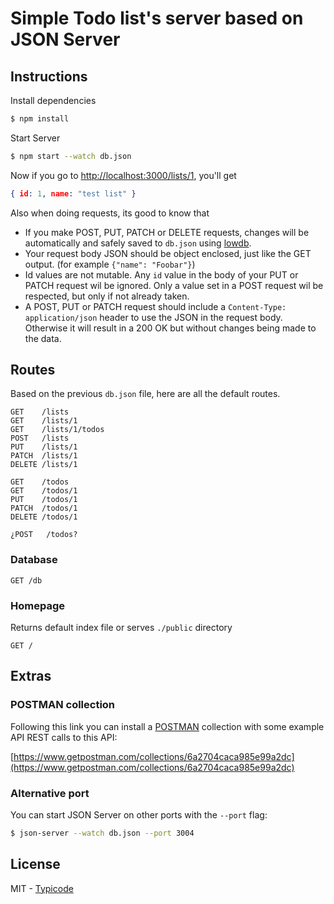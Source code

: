# Simple Todo list's server based on JSON Server


## Instructions

Install dependencies

```bash
$ npm install
```

Start Server

```bash
$ npm start --watch db.json
```

Now if you go to [http://localhost:3000/lists/1](), you'll get

```json
{ id: 1, name: "test list" }
```

Also when doing requests, its good to know that
- If you make POST, PUT, PATCH or DELETE requests, changes will be automatically and safely saved to `db.json` using [lowdb](https://github.com/typicode/lowdb).
- Your request body JSON should be object enclosed, just like the GET output. (for example `{"name": "Foobar"}`)
- Id values are not mutable. Any `id` value in the body of your PUT or PATCH request wil be ignored. Only a value set in a POST request wil be respected, but only if not already taken.
- A POST, PUT or PATCH request should include a `Content-Type: application/json` header to use the JSON in the request body. Otherwise it will result in a 200 OK but without changes being made to the data.


## Routes

Based on the previous `db.json` file, here are all the default routes. 


```
GET    /lists
GET    /lists/1
GET    /lists/1/todos
POST   /lists
PUT    /lists/1
PATCH  /lists/1
DELETE /lists/1

GET    /todos
GET    /todos/1
PUT    /todos/1
PATCH  /todos/1
DELETE /todos/1

¿POST   /todos?
```

### Database

```
GET /db
```

### Homepage

Returns default index file or serves `./public` directory

```
GET /
```


## Extras

### POSTMAN collection

Following this link you can install a [POSTMAN](https://www.getpostman.com/) collection with some example API REST calls to this API:

[https://www.getpostman.com/collections/6a2704caca985e99a2dc](https://www.getpostman.com/collections/6a2704caca985e99a2dc)


### Alternative port

You can start JSON Server on other ports with the `--port` flag:

```bash
$ json-server --watch db.json --port 3004
```

## License

MIT - [Typicode](https://github.com/typicode)
